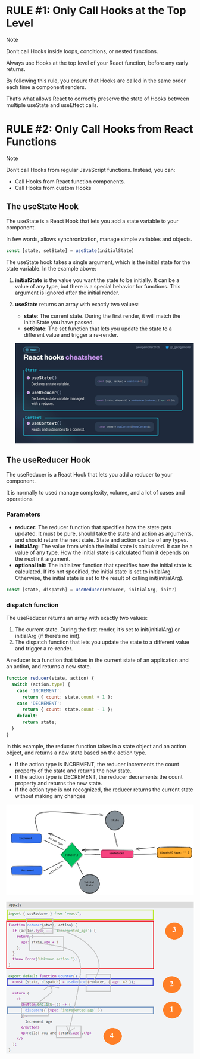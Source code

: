# RULE #1: Only Call Hooks at the Top Level

> [!NOTE]
> Don’t call Hooks inside loops, conditions, or nested functions.

Always use Hooks at the top level of your React function, before any early returns.

By following this rule, you ensure that Hooks are called in the same order each time a component renders.

That’s what allows React to correctly preserve the state of Hooks between multiple useState and useEffect calls.

# RULE #2: Only Call Hooks from React Functions

> [!NOTE]
> Don’t call Hooks from regular JavaScript functions. Instead, you can:
> 
> - Call Hooks from React function components.
> - Call Hooks from custom Hooks

## The useState Hook

The useState is a React Hook that lets you add a state variable to your component.

In few words, allows synchronization, manage simple variables and objects.

```jsx
const [state, setState] = useState(initialState)
```

The useState hook takes a single argument, which is the initial state for the state variable. In the example above:

1. **initialState** is the value you want the state to be initially. It can be a value of any type, but there is a special behavior for functions. This argument is ignored after the initial render.
2. **useState** returns an array with exactly two values:
    - **state**: The current state. During the first render, it will match the initialState you have passed.
    - **setState**: The set function that lets you update the state to a different value and trigger a re-render.
    
    ![Basic useState syntax](../../resources/images/useState1.png)
    
## The useReducer Hook

The useReducer is a React Hook that lets you add a reducer to your component.

It is normally to used manage complexity, volume, and a lot of cases and operations
### Parameters

- **reducer:** The reducer function that specifies how the state gets updated. It must be pure, should take the state and action as arguments, and should return the next state. State and action can be of any types.
- **initialArg:** The value from which the initial state is calculated. It can be a value of any type. How the initial state is calculated from it depends on the next init argument.
- **optional init:** The initializer function that specifies how the initial state is calculated. If it’s not specified, the initial state is set to initialArg. Otherwise, the initial state is set to the result of calling init(initialArg).

```jsx
const [state, dispatch] = useReducer(reducer, initialArg, init?)
```

### dispatch function

The useReducer returns an array with exactly two values:

1. The current state. During the first render, it’s set to init(initialArg) or initialArg (if there’s no init).
2. The dispatch function that lets you update the state to a different value and trigger a re-render.

A reducer is a function that takes in the current state of an application and an action, and returns a new state.

```jsx
function reducer(state, action) {
  switch (action.type) {
    case 'INCREMENT':
      return { count: state.count + 1 };
    case 'DECREMENT':
      return { count: state.count - 1 };
    default:
      return state;
  }
}
```

In this example, the reducer function takes in a state object and an action object, and returns a new state based on the action type.

- If the action type is INCREMENT, the reducer increments the count property of the state and returns the new state.
- If the action type is DECREMENT, the reducer decrements the count property and returns the new state.
- If the action type is not recognized, the reducer returns the current state without making any changes

![How useReducer works scheme](../../resources/images/useReducer.png)

![Code flux with useReducer](../../resources/images/useReducer2.png)